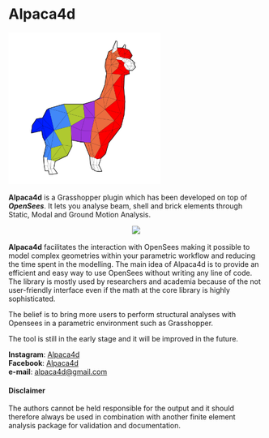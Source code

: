 # Alpaca4d
<img src="Logo.png" alt="drawing" width="300"/>

__Alpaca4d__ is a Grasshopper plugin which has been developed on top of __*OpenSees*__. It lets you analyse beam, shell and brick elements through Static, Modal and Ground Motion Analysis.

<p align="center">
  <img src="EarthQuake_crop.gif" width="600" class="centre" > 
</p>

__Alpaca4d__ facilitates the interaction with OpenSees making it possible to model complex geometries within your parametric workflow and reducing the time spent in the modelling. The main idea of Alpaca4d is to provide an efficient and easy way to use OpenSees without writing any line of code. The library is mostly used by researchers and academia because of the not user-friendly interface even if the math at the core library is highly sophisticated.

The belief is to bring more users to perform structural analyses with Opensees in a parametric environment such as Grasshopper.

The tool is still in the early stage and it will be improved in the future.

__Instagram__: [Alpaca4d](https://www.instagram.com/alpaca4d/)  
__Facebook__: [Alpaca4d](https://www.facebook.com/Alpaca4d)  
__e-mail__: alpaca4d@gmail.com  

#### Disclaimer
The authors cannot be held responsible for the output and it should therefore always be used in combination with another finite element analysis package for validation and documentation.
